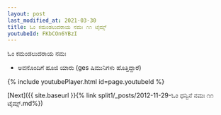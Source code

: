 ```yaml
---
layout: post
last_modified_at: 2021-03-30
title: ಓಂ ಕಮಂಡಲುದರಾಯ ನಮಃ ೧೧ ಟೈಮ್ಸ್
youtubeId: FKbCOn6YBzI
---
```

 
 
 ಓಂ ಕಮಂಡಲುದರಾಯ ನಮಃ  
 
 -  ಅವನೊಂದಿಗೆ ಹೂಜಿ ಯಾರು (ges ಷಿಮುನಿಗಳು ಹೊತ್ತಿದ್ದಾರೆ) 
 
  
 
  
 
 
 
 
 
 


{% include youtubePlayer.html id=page.youtubeId %}
 
[Next]({{ site.baseurl }}{% link  split1/_posts/2012-11-29-ಓಂ ಧನ್ವಿನೆ ನಮಃ ೧೧ ಟೈಮ್ಸ್.md%})
 
